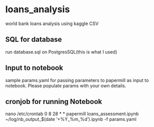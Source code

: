 # loans_analysis
world bank loans analysis using kaggle CSV

SQL for database
-------------------------------------------
run database.sql on PostgresSQL(this is what I used)

Input to notebook
-------------------------------------------
sample params.yaml for passing parameters to papermill as input to notebook.
Please populate params with your own details.

cronjob for running Notebook
-------------------------------------------
nano /etc/crontab
0 8 28 * * papermill loans_assessment.ipynb ~/log/nb_output_$(date ‘+%Y_%m_%d’).ipynb -f params.yaml




